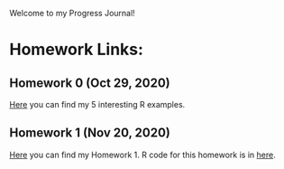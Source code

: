 Welcome to my Progress Journal!

# Homework Links:

## Homework 0 (Oct 29, 2020)

[Here](files/Homework0.html) you can find my 5 interesting R examples.

## Homework 1 (Nov 20, 2020)

[Here](files/HW1/Homework1.html) you can find my Homework 1. R code for this homework is in [here](files/HW1/Homework1.R).





